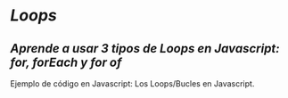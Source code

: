 # **_Loops_**

## **_Aprende a usar 3 tipos de Loops en Javascript: for, forEach y for of_**

Ejemplo de código en Javascript: Los Loops/Bucles en Javascript. 
